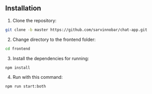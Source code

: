 ## Installation
1. Clone the repository:
```bash
git clone -b master https://github.com/sarvinnobar/chat-app.git
```
2. Change directory to the frontend folder:
```bash
cd frontend
```
3. Install the dependencies for running:
```bash
npm install
```
4. Run with this command:
```bash
npm run start:both
```
